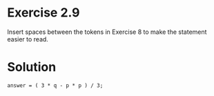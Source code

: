 # Exercise 2.9

Insert spaces between the tokens in Exercise 8 to make the statement easier to read.

# Solution

```answer = ( 3 * q - p * p ) / 3;``` 
